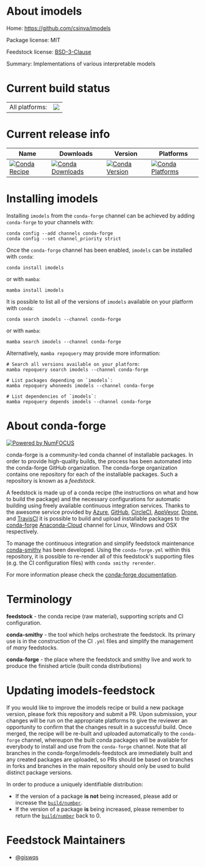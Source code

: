 About imodels
=============

Home: https://github.com/csinva/imodels

Package license: MIT

Feedstock license: [BSD-3-Clause](https://github.com/conda-forge/imodels-feedstock/blob/main/LICENSE.txt)

Summary: Implementations of various interpretable models

Current build status
====================


<table><tr><td>All platforms:</td>
    <td>
      <a href="https://dev.azure.com/conda-forge/feedstock-builds/_build/latest?definitionId=18622&branchName=main">
        <img src="https://dev.azure.com/conda-forge/feedstock-builds/_apis/build/status/imodels-feedstock?branchName=main">
      </a>
    </td>
  </tr>
</table>

Current release info
====================

| Name | Downloads | Version | Platforms |
| --- | --- | --- | --- |
| [![Conda Recipe](https://img.shields.io/badge/recipe-imodels-green.svg)](https://anaconda.org/conda-forge/imodels) | [![Conda Downloads](https://img.shields.io/conda/dn/conda-forge/imodels.svg)](https://anaconda.org/conda-forge/imodels) | [![Conda Version](https://img.shields.io/conda/vn/conda-forge/imodels.svg)](https://anaconda.org/conda-forge/imodels) | [![Conda Platforms](https://img.shields.io/conda/pn/conda-forge/imodels.svg)](https://anaconda.org/conda-forge/imodels) |

Installing imodels
==================

Installing `imodels` from the `conda-forge` channel can be achieved by adding `conda-forge` to your channels with:

```
conda config --add channels conda-forge
conda config --set channel_priority strict
```

Once the `conda-forge` channel has been enabled, `imodels` can be installed with `conda`:

```
conda install imodels
```

or with `mamba`:

```
mamba install imodels
```

It is possible to list all of the versions of `imodels` available on your platform with `conda`:

```
conda search imodels --channel conda-forge
```

or with `mamba`:

```
mamba search imodels --channel conda-forge
```

Alternatively, `mamba repoquery` may provide more information:

```
# Search all versions available on your platform:
mamba repoquery search imodels --channel conda-forge

# List packages depending on `imodels`:
mamba repoquery whoneeds imodels --channel conda-forge

# List dependencies of `imodels`:
mamba repoquery depends imodels --channel conda-forge
```


About conda-forge
=================

[![Powered by
NumFOCUS](https://img.shields.io/badge/powered%20by-NumFOCUS-orange.svg?style=flat&colorA=E1523D&colorB=007D8A)](https://numfocus.org)

conda-forge is a community-led conda channel of installable packages.
In order to provide high-quality builds, the process has been automated into the
conda-forge GitHub organization. The conda-forge organization contains one repository
for each of the installable packages. Such a repository is known as a *feedstock*.

A feedstock is made up of a conda recipe (the instructions on what and how to build
the package) and the necessary configurations for automatic building using freely
available continuous integration services. Thanks to the awesome service provided by
[Azure](https://azure.microsoft.com/en-us/services/devops/), [GitHub](https://github.com/),
[CircleCI](https://circleci.com/), [AppVeyor](https://www.appveyor.com/),
[Drone](https://cloud.drone.io/welcome), and [TravisCI](https://travis-ci.com/)
it is possible to build and upload installable packages to the
[conda-forge](https://anaconda.org/conda-forge) [Anaconda-Cloud](https://anaconda.org/)
channel for Linux, Windows and OSX respectively.

To manage the continuous integration and simplify feedstock maintenance
[conda-smithy](https://github.com/conda-forge/conda-smithy) has been developed.
Using the ``conda-forge.yml`` within this repository, it is possible to re-render all of
this feedstock's supporting files (e.g. the CI configuration files) with ``conda smithy rerender``.

For more information please check the [conda-forge documentation](https://conda-forge.org/docs/).

Terminology
===========

**feedstock** - the conda recipe (raw material), supporting scripts and CI configuration.

**conda-smithy** - the tool which helps orchestrate the feedstock.
                   Its primary use is in the construction of the CI ``.yml`` files
                   and simplify the management of *many* feedstocks.

**conda-forge** - the place where the feedstock and smithy live and work to
                  produce the finished article (built conda distributions)


Updating imodels-feedstock
==========================

If you would like to improve the imodels recipe or build a new
package version, please fork this repository and submit a PR. Upon submission,
your changes will be run on the appropriate platforms to give the reviewer an
opportunity to confirm that the changes result in a successful build. Once
merged, the recipe will be re-built and uploaded automatically to the
`conda-forge` channel, whereupon the built conda packages will be available for
everybody to install and use from the `conda-forge` channel.
Note that all branches in the conda-forge/imodels-feedstock are
immediately built and any created packages are uploaded, so PRs should be based
on branches in forks and branches in the main repository should only be used to
build distinct package versions.

In order to produce a uniquely identifiable distribution:
 * If the version of a package **is not** being increased, please add or increase
   the [``build/number``](https://docs.conda.io/projects/conda-build/en/latest/resources/define-metadata.html#build-number-and-string).
 * If the version of a package **is** being increased, please remember to return
   the [``build/number``](https://docs.conda.io/projects/conda-build/en/latest/resources/define-metadata.html#build-number-and-string)
   back to 0.

Feedstock Maintainers
=====================

* [@giswqs](https://github.com/giswqs/)

